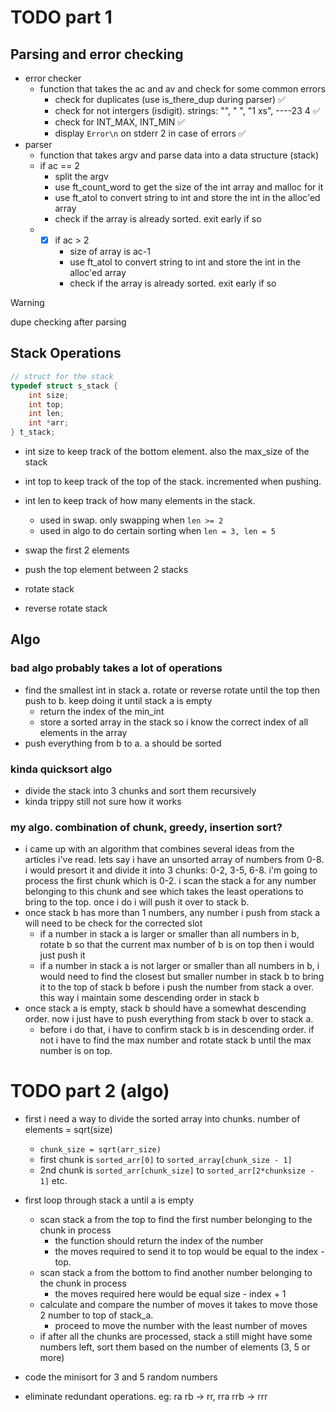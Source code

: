 # TODO part 1

## Parsing and error checking
* error checker
    * function that takes the ac and av and check for some common errors
        * check for duplicates (use is_there_dup during parser) ✅
        * check for not intergers (isdigit). strings: "", " ", "1 xs", ----23 4 ✅
        * check for INT_MAX, INT_MIN ✅
        * display `Error\n` on stderr 2 in case of errors ✅
* parser
    * function that takes argv and parse data into a data structure (stack)
    * if ac == 2
        * split the argv
        * use ft_count_word to get the size of the int array and malloc for it
        * use ft_atol to convert string to int and store the int in the alloc'ed array
        * check if the array is already sorted. exit early if so
    * - [X] if ac > 2 
        * size of array is ac-1
        * use ft_atol to convert string to int and store the int in the alloc'ed array
        * check if the array is already sorted. exit early if so
> [!WARNING]
>  dupe checking after parsing

## Stack Operations

```C
// struct for the stack
typedef struct s_stack {
	int size;
	int top;
    int len;
	int *arr;
} t_stack;
```

* int size to keep track of the bottom element. also the max_size of the stack
* int top to keep track of the top of the stack. incremented when pushing.
* int len to keep track of how many elements in the stack.
    * used in swap. only swapping when `len >= 2`
    * used in algo to do certain sorting when `len = 3, len = 5`

* swap the first 2 elements
* push the top element between 2 stacks
* rotate stack
* reverse rotate stack

## Algo

### bad algo probably takes a lot of operations
* find the smallest int in stack a. rotate or reverse rotate until the top then push to b. keep doing it until stack a is empty
    * return the index of the min_int
    * store a sorted array in the stack so i know the correct index of all elements in the array
* push everything from b to a. a should be sorted

### kinda quicksort algo
* divide the stack into 3 chunks and sort them recursively
* kinda trippy still not sure how it works

### my algo. combination of chunk, greedy, insertion sort?
* i came up with an algorithm that combines several ideas from the articles i've read. lets say i have an unsorted array of numbers from 0-8. i would presort it and divide it into 3 chunks: 0-2, 3-5, 6-8. i'm going to process the first chunk which is 0-2. i scan the stack a for any number belonging to this chunk and see which takes the least operations to bring to the top. once i do i will push it over to stack b.
* once stack b has more than 1 numbers, any number i push from stack a will need to be check for the corrected slot
    * if a number in stack a is larger or smaller than all numbers in b, rotate b so that the current max number of b is on top then i would just push it
    * if a number in stack a is not larger or smaller than all numbers in b, i would need to find the closest but smaller number in stack b to bring it to the top of stack b before i push the number from stack a over. this way i maintain some descending order in stack b
* once stack a is empty, stack b should have a somewhat descending order. now i just have to push everything from stack b over to stack a.
    * before i do that, i have to confirm stack b is in descending order. if not i have to find the max number and rotate stack b until the max number is on top.

# TODO part 2 (algo)

* first i need a way to divide the sorted array into chunks. number of elements = sqrt(size)
    * `chunk_size = sqrt(arr_size)`
    * first chunk is `sorted_arr[0]` to `sorted_array[chunk_size - 1]`
    * 2nd chunk is `sorted_arr[chunk_size]` to `sorted_arr[2*chunksize - 1]` etc.
* first loop through stack a until a is empty
    * scan stack a from the top to find the first number belonging to the chunk in process
        * the function should return the index of the number
        * the moves required to send it to top would be equal to the index - top.
    * scan stack a from the bottom to find another number belonging to the chunk in process
        * the moves required here would be equal size - index + 1
    * calculate and compare the number of moves it takes to move those 2 number to top of stack_a.
        * proceed to move the number with the least number of moves
    * if after all the chunks are processed, stack a still might have some numbers left, sort them based on the number of elements (3, 5 or more)

* code the minisort for 3 and 5 random numbers
* eliminate redundant operations. eg: ra rb -> rr, rra rrb -> rrr

